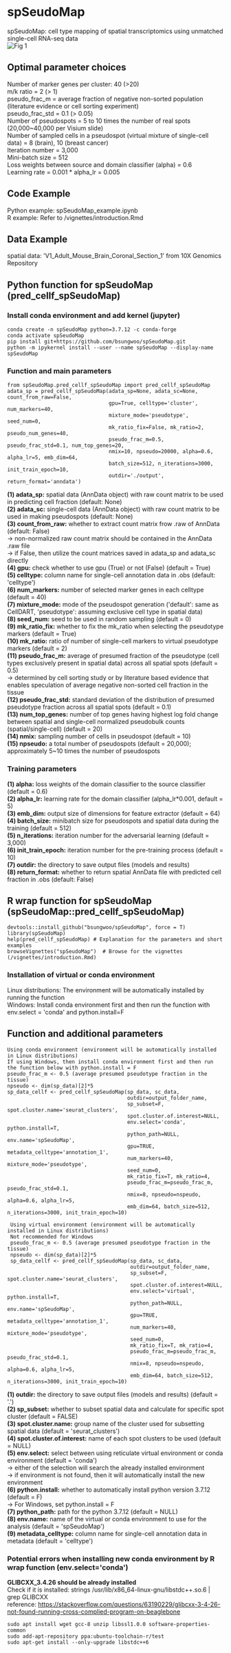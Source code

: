 # spSeudoMap  
spSeudoMap: cell type mapping of spatial transcriptomics using unmatched single-cell RNA-seq data  
![Fig  1](https://user-images.githubusercontent.com/61150422/167383248-417cf084-4ecc-4659-979c-54a64c45ec4f.jpg)

## Optimal parameter choices  
  Number of marker genes per cluster: 40 (>20)  
  m/k ratio = 2 (> 1)  
  pseudo_frac_m = average fraction of negative non-sorted population (literature evidence or cell sorting experiment)  
  pseudo_frac_std = 0.1 (> 0.05)  
  Number of pseudospots = 5 to 10 times the number of real spots (20,000~40,000 per Visium slide)  
  Number of sampled cells in a pseudospot (virtual mixture of single-cell data) = 8 (brain), 10 (breast cancer)  
  Iteration number = 3,000  
  Mini-batch size = 512  
  Loss weights between source and domain classifier (alpha) = 0.6  
  Learning rate = 0.001 * alpha_lr = 0.005  

## Code Example  
  Python example: spSeudoMap_example.ipynb  
  R example: Refer to /vignettes/introduction.Rmd  

## Data Example  
  spatial data: 'V1_Adult_Mouse_Brain_Coronal_Section_1' from 10X Genomics Repository  

## Python function for spSeudoMap (pred_cellf_spSeudoMap)  
### Install conda environment and add kernel (jupyter)  
    conda create -n spSeudoMap python=3.7.12 -c conda-forge  
    conda activate spSeudoMap  
    pip install git+https://github.com/bsungwoo/spSeudoMap.git  
    python -m ipykernel install --user --name spSeudoMap --display-name spSeudoMap  

### Function and main parameters  
``` Plain Text
from spSeudoMap.pred_cellf_spSeudoMap import pred_cellf_spSeudoMap  
adata_sp = pred_cellf_spSeudoMap(adata_sp=None, adata_sc=None, count_from_raw=False,   
                                 gpu=True, celltype='cluster', num_markers=40,  
                                 mixture_mode='pseudotype', seed_num=0,  
                                 mk_ratio_fix=False, mk_ratio=2, pseudo_num_genes=40,  
                                 pseudo_frac_m=0.5, pseudo_frac_std=0.1, num_top_genes=20,  
                                 nmix=10, npseudo=20000, alpha=0.6, alpha_lr=5, emb_dim=64, 
                                 batch_size=512, n_iterations=3000, init_train_epoch=10, 
                                 outdir='./output', return_format='anndata')  
```
  **(1) adata_sp:** spatial data (AnnData object) with raw count matrix to be used in predicting cell fraction (default: None)    
  **(2) adata_sc:** single-cell data (AnnData object) with raw count matrix to be used in making pseudospots (default: None)  
  **(3) count_from_raw:** whether to extract count matrix frow .raw of AnnData (default: False)  
  -> non-normalized raw count matrix should be contained in the AnnData .raw file  
  -> if False, then utilize the count matrices saved in adata_sp and adata_sc directly  
  **(4) gpu:** check whether to use gpu (True) or not (False) (default = True)  
  **(5) celltype:** column name for single-cell annotation data in .obs (default: 'celltype')  
  **(6) num_markers:** number of selected marker genes in each celltype (default = 40)   
  **(7) mixture_mode:** mode of the pseudospot generation ('default': same as CellDART, 'pseudotype': assuming exclusive cell type in spatial data)  
  **(8) seed_num:** seed to be used in random sampling (default = 0)  
  **(9) mk_ratio_fix:** whether to fix the mk_ratio when selecting the pseudotype markers (default = True)  
  **(10) mk_ratio:** ratio of number of single-cell markers to virtual pseudotype markers (default = 2)  
  **(11) pseudo_frac_m:** average of presumed fraction of the pseudotype (cell types exclusively present in spatial data) across all spatial spots (default = 0.5)  
  -> determined by cell sorting study or by literature based evidence that enables speculation of average negative non-sorted cell fraction in the tissue  
  **(12) pseudo_frac_std:** standard deviation of the distribution of presumed pseudotype fraction across all spatial spots (default = 0.1)  
  **(13) num_top_genes:** number of top genes having highest log fold change between spatial and single-cell normalized pseudobulk counts (spatial/single-cell) (default = 20)  
  **(14) nmix:** sampling number of cells in pseudospot (default = 10)  
  **(15) npseudo:** a total number of pseudospots (default = 20,000); approximately 5~10 times the number of pseudospots  

### Training parameters  
  **(1) alpha:** loss weights of the domain classifier to the source classifier (default = 0.6)  
  **(2) alpha_lr:** learning rate for the domain classifier (alpha_lr*0.001, default = 5)  
  **(3) emb_dim:** output size of dimensions for feature extractor (default = 64)  
  **(4) batch_size:** minibatch size for pseudospots and spatial data during the training (default = 512)  
  **(5) n_iterations:** iteration number for the adversarial learning (default = 3,000)  
  **(6) init_train_epoch:** iteration number for the pre-training process (default = 10)  
  **(7) outdir:** the directory to save output files (models and results)  
  **(8) return_format:** whether to return spatial AnnData file with predicted cell fraction in .obs (default: False)  

## R wrap function for spSeudoMap (spSeudoMap::pred_cellf_spSeudoMap)
    devtools::install_github("bsungwoo/spSeudoMap", force = T)  
    library(spSeudoMap)  
    help(pred_cellf_spSeudoMap) # Explanation for the parameters and short examples  
    browseVignettes("spSeudoMap")  # Browse for the vignettes (/vignettes/introduction.Rmd)  

  ### Installation of virtual or conda environment
  Linux distributions: The environment will be automatically installed by running the function   
  Windows: Install conda environment first and then run the function with env.select = 'conda' and python.install=F  

  ## Function and additional parameters
  ```Plain Text
  Using conda environment (environment will be automatically installed in Linux distributions)
  If using Windows, then install conda environment first and then run the function below with python.install = F
  pseudo_frac_m <- 0.5 (average presumed pseudotype fraction in the tissue)
  npseudo <- dim(sp_data)[2]*5
  sp_data_cellf <- pred_cellf_spSeudoMap(sp_data, sc_data,
                                         outdir=output_folder_name,
                                         sp_subset=F, spot.cluster.name='seurat_clusters',
                                         spot.cluster.of.interest=NULL,
                                         env.select='conda', python.install=T,
                                         python_path=NULL, env.name='spSeudoMap',
                                         gpu=TRUE, metadata_celltype='annotation_1',
                                         num_markers=40, mixture_mode='pseudotype',
                                         seed_num=0,
                                         mk_ratio_fix=T, mk_ratio=4,
                                         pseudo_frac_m=pseudo_frac_m, pseudo_frac_std=0.1,
                                         nmix=8, npseudo=nspeudo, alpha=0.6, alpha_lr=5,
                                         emb_dim=64, batch_size=512, n_iterations=3000, init_train_epoch=10)
 ```
 ``` Plain Text
  Using virtual environment (environment will be automatically installed in Linux distributions)
  Not recommended for Windows
  pseudo_frac_m <- 0.5 (average presumed pseudotype fraction in the tissue)
  npseudo <- dim(sp_data)[2]*5
  sp_data_cellf <- pred_cellf_spSeudoMap(sp_data, sc_data,
                                         outdir=output_folder_name,
                                         sp_subset=F, spot.cluster.name='seurat_clusters',
                                         spot.cluster.of.interest=NULL,
                                         env.select='virtual', python.install=T,
                                         python_path=NULL, env.name='spSeudoMap',
                                         gpu=TRUE, metadata_celltype='annotation_1',
                                         num_markers=40, mixture_mode='pseudotype',
                                         seed_num=0,
                                         mk_ratio_fix=T, mk_ratio=4,
                                         pseudo_frac_m=pseudo_frac_m, pseudo_frac_std=0.1,
                                         nmix=8, npseudo=nspeudo, alpha=0.6, alpha_lr=5,
                                         emb_dim=64, batch_size=512, n_iterations=3000, init_train_epoch=10)
  ```  
  **(1) outdir:** the directory to save output files (models and results) (default = '.')  
  **(2) sp_subset:** whether to subset spatial data and calculate for specific spot cluster (default = FALSE)  
  **(3) spot.cluster.name:** group name of the cluster used for subsetting spatial data (default = 'seurat_clusters')  
  **(4) spot.cluster.of.interest:** name of each spot clusters to be used (default = NULL)  
  **(5) env.select:** select between using reticulate virtual environment or conda environment (default = 'conda')  
  -> either of the selection will search the already installed environment  
  -> if environment is not found, then it will automatically install the new environment  
  **(6) python.install:** whether to automatically install python version 3.7.12 (default = F)  
  -> For Windows, set python.install = F  
  **(7) python_path:** path for the python 3.7.12 (default = NULL)  
  **(8) env.name:** name of the virtual or conda environment to use for the analysis (default = 'spSeudoMap')  
  **(9) metadata_celltype:** column name for single-cell annotation data in metadata (default = 'celltype')  

### Potential errors when installing new conda environment by R wrap function (env.select='conda')
  **GLIBCXX_3.4.26 should be already installed**  
  Check if it is installed: strings /usr/lib/x86_64-linux-gnu/libstdc++.so.6 | grep GLIBCXX  
  reference: https://stackoverflow.com/questions/63190229/glibcxx-3-4-26-not-found-running-cross-complied-program-on-beaglebone  

    sudo apt install wget gcc-8 unzip libssl1.0.0 software-properties-common  
    sudo add-apt-repository ppa:ubuntu-toolchain-r/test  
    sudo apt-get install --only-upgrade libstdc++6  



